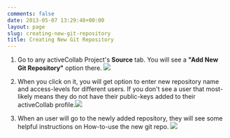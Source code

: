 ```yaml
---
comments: false
date: 2013-05-07 13:29:48+00:00
layout: page
slug: creating-new-git-repository
title: Creating New Git Repository
---
```



	
  1. Go to any activeCollab Project's **Source** tab. You will see a **"Add New Git Repository"** option there. ![](https://rtcamp.com/files/2012/10/Add-New-Git-Repository-on-Project-Source-Tab-620x140.png)

	
  2. When you click on it, you will get option to enter new repository name and access-levels for different users. If you don't see a user that most-likely means they do not have their public-keys added to their activeCollab profile.![](https://rtcamp.com/files/2012/10/Add-New-Git-Repository.png)

	
  3. When an user will go to the newly added repository, they will see some helpful instructions on How-to-use the new git repo. ![](https://rtcamp.com/files/2012/10/Newly-Created-Git-Repo-584x350.png)



